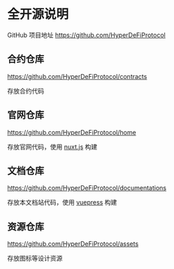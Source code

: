 # 全开源说明

GitHub 项目地址 https://github.com/HyperDeFiProtocol

## 合约仓库

https://github.com/HyperDeFiProtocol/contracts

存放合约代码

## 官网仓库

https://github.com/HyperDeFiProtocol/home

存放官网代码，使用 [nuxt.js](https://nuxtjs.org/) 构建

## 文档仓库

https://github.com/HyperDeFiProtocol/documentations

存放本文档站代码，使用 [vuepress](https://vuepress.vuejs.org/) 构建

## 资源仓库

https://github.com/HyperDeFiProtocol/assets

存放图标等设计资源
